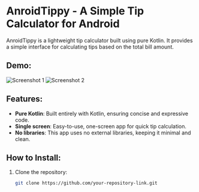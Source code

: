# AnroidTippy - A Simple Tip Calculator for Android

AnroidTippy is a lightweight tip calculator built using pure Kotlin. It provides a simple interface for calculating tips based on the total bill amount. 

## Demo:
![Screenshot 1](https://github.com/user-attachments/assets/0dac24a6-aa39-4eb5-b0d8-1a56a43960e7)
![Screenshot 2](https://github.com/user-attachments/assets/de959faa-6ea3-48c9-b5fe-17fec191cff1)

## Features:
- **Pure Kotlin**: Built entirely with Kotlin, ensuring concise and expressive code.
- **Single screen**: Easy-to-use, one-screen app for quick tip calculation.
- **No libraries**: This app uses no external libraries, keeping it minimal and clean.

## How to Install:
1. Clone the repository:
   ```bash
   git clone https://github.com/your-repository-link.git
